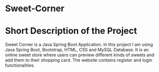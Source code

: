 # Sweet-Corner
# Short Description of the Project
Sweet Corner is a Java Spring Boot Application. In this project I am using Java Spring Boot, Bootstrap, HTML, CSS and MySQL Database. It is an online sweet store where users can preview different kinds of sweets and add them to their shopping card. The website contains register and login functionalities.
